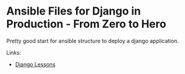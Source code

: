 # Ansible Files for Django in Production - From Zero to Hero

Pretty good start for ansible structure  to deploy a django application.

Links:

* [Django Lessons](https://django-lessons.com)

